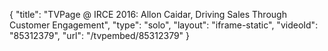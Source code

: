 {
    "title": "TVPage @ IRCE 2016: Allon Caidar, Driving Sales Through Customer Engagement",
    "type": "solo",
    "layout": "iframe-static",
    "videoId": "85312379",
    "url": "\/tvpembed\/85312379"
}
